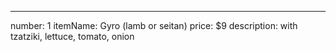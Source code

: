 ---
number: 1
itemName: Gyro (lamb or seitan)
price: $9
description: with tzatziki, lettuce, tomato, onion